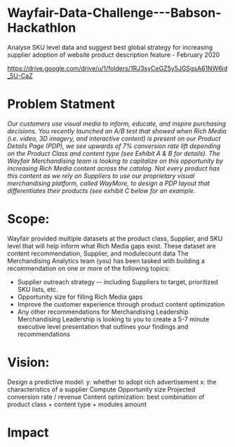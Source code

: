 # Wayfair-Data-Challenge---Babson-Hackathlon
Analyse SKU level data and suggest best global strategy for increasing supplier adoption of website product description feature - February 2020

https://drive.google.com/drive/u/1/folders/1RJ3syCeGZ5y5JGSgsA61NW6id_5U-CaZ

# Problem Statment
*Our customers use visual media to inform, educate, and inspire purchasing decisions. You recently
launched an A/B test that showed when Rich Media (i.e. video, 3D imagery, and interactive content) is
present on our Product Details Page (PDP), we see upwards of 7% conversion rate lift depending on the
Product Class and content type (see Exhibit A & B for details). The Wayfair Merchandising team is
looking to capitalize on this opportunity by increasing Rich Media content across the catalog. Not every
product has this content as we rely on Suppliers to use our proprietary visual merchandising platform,
called WayMore, to design a PDP layout that differentiates their products (see exhibit C below for an
example*. 

# Scope:
Wayfair provided multiple datasets at the product class, Supplier, and SKU level that will help
inform what Rich Media gaps exist. These dataset are content recommendation, Supplier, and modulecount data
The Merchandising Analytics team (you) has been tasked with building a recommendation on one or
more of the following topics:
* Supplier outreach strategy -- including Suppliers to target, prioritized SKU lists, etc.
* Opportunity size for filling Rich Media gaps
* Improve the customer experience through product content optimization
* Any other recommendations for Merchandising Leadership
Merchandising Leadership is looking to you to create a 5-7 minute executive level presentation that
outlines your findings and recommendations
# Vision:
Design a predictive model:
y: whether to adopt rich advertisement
x:  the characteristics of a supplier
Compute Opportunity size
Projected conversion rate / revenue
Content optimization: best combination of product class + content type + modules amount
# Impact

